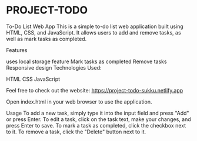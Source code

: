 # PROJECT-TODO
To-Do List Web App This is a simple to-do list web application built using HTML, CSS, and JavaScript. It allows users to add and remove tasks, as well as mark tasks as completed.

Features

uses local storage feature
Mark tasks as completed
Remove tasks
Responsive design
Technologies Used:

HTML
CSS
JavaScript


Feel free to check out the website:
https://project-todo-sukku.netlify.app

Open index.html in your web browser to use the application.

Usage To add a new task, simply type it into the input field and press "Add" or press Enter. To edit a task, click on the task text, make your changes, and press Enter to save. To mark a task as completed, click the checkbox next to it. To remove a task, click the "Delete" button next to it.
